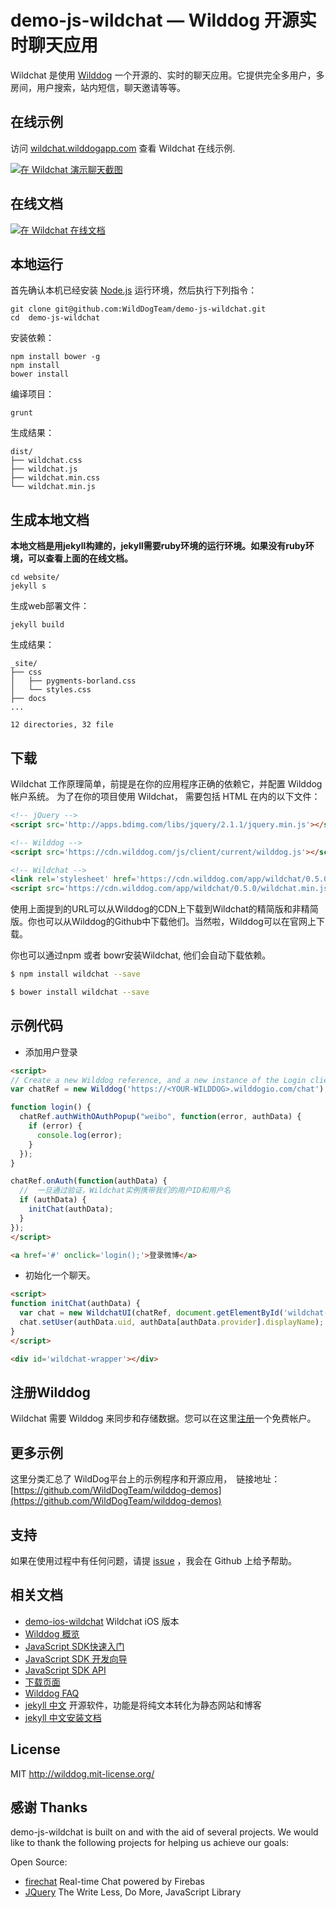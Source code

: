 # demo-js-wildchat — Wilddog 开源实时聊天应用

Wildchat 是使用 [Wilddog](https://www.wilddog.com/) 一个开源的、实时的聊天应用。它提供完全多用户，多房间，用户搜索，站内短信，聊天邀请等等。

## 在线示例

访问 [wildchat.wilddogapp.com](http://wildchat.wilddogapp.com/)  查看 Wildchat 在线示例.

[![ 在 Wildchat 演示聊天截图](screenshot.png)](http://wildchat.wilddogapp.com/)

## 在线文档

[![ 在 Wildchat 在线文档](docs.png)](http://wildchat.wilddogapp.com/docs/)

## 本地运行
首先确认本机已经安装 [Node.js](http://nodejs.org/) 运行环境，然后执行下列指令：

```
git clone git@github.com:WildDogTeam/demo-js-wildchat.git
cd  demo-js-wildchat
```

安装依赖：

```
npm install bower -g
npm install
bower install
```

编译项目：

```
grunt
```

生成结果：

```
dist/
├── wildchat.css
├── wildchat.js
├── wildchat.min.css
└── wildchat.min.js
```

## 生成本地文档
**本地文档是用jekyll构建的，jekyll需要ruby环境的运行环境。如果没有ruby环境，可以查看上面的在线文档。**

```
cd website/
jekyll s
```

生成web部署文件：

```
jekyll build
```

生成结果：

```
_site/
├── css
│   ├── pygments-borland.css
│   └── styles.css
├── docs
...

12 directories, 32 file
```

## 下载

Wildchat 工作原理简单，前提是在你的应用程序正确的依赖它，并配置 Wilddog 帐户系统。
为了在你的项目使用 Wildchat， 需要包括 HTML 在内的以下文件：

```HTML
<!-- jQuery -->
<script src='http://apps.bdimg.com/libs/jquery/2.1.1/jquery.min.js'></script>

<!-- Wilddog -->
<script src='https://cdn.wilddog.com/js/client/current/wilddog.js'></script>

<!-- Wildchat -->
<link rel='stylesheet' href='https://cdn.wilddog.com/app/wildchat/0.5.0/wildchat.min.css' />
<script src='https://cdn.wilddog.com/app/wildchat/0.5.0/wildchat.min.js'></script>
```

使用上面提到的URL可以从Wilddog的CDN上下载到Wildchat的精简版和非精简版。你也可以从Wilddog的Github中下载他们。当然啦，Wilddog可以在官网上下载。


你也可以通过npm 或者 bowr安装Wildchat, 他们会自动下载依赖。

```bash
$ npm install wildchat --save
```

```bash
$ bower install wildchat --save
```
## 示例代码

- 添加用户登录

```HTML
<script>
// Create a new Wilddog reference, and a new instance of the Login client
var chatRef = new Wilddog('https://<YOUR-WILDDOG>.wilddogio.com/chat');

function login() {
  chatRef.authWithOAuthPopup("weibo", function(error, authData) {
    if (error) {
      console.log(error);
    }
  });
}

chatRef.onAuth(function(authData) {
  //  一旦通过验证，Wildchat实例携带我们的用户ID和用户名
  if (authData) {
    initChat(authData);
  }
});
</script>

<a href='#' onclick='login();'>登录微博</a>
```
    
- 初始化一个聊天。

```HTML
<script>
function initChat(authData) {
  var chat = new WildchatUI(chatRef, document.getElementById('wildchat-wrapper'));
  chat.setUser(authData.uid, authData[authData.provider].displayName);
}
</script>

<div id='wildchat-wrapper'></div>
```

## 注册Wilddog

Wildchat 需要 Wilddog 来同步和存储数据。您可以在这里[注册](https://www.wilddog.com/my-account/signup)一个免费帐户。

## 更多示例

这里分类汇总了 WildDog平台上的示例程序和开源应用，　链接地址：[https://github.com/WildDogTeam/wilddog-demos](https://github.com/WildDogTeam/wilddog-demos)

## 支持
如果在使用过程中有任何问题，请提 [issue](https://github.com/WildDogTeam/demo-js-wildchat/issues) ，我会在 Github 上给予帮助。

## 相关文档

* [demo-ios-wildchat](https://github.com/WildDogTeam/demo-ios-wildchat) Wildchat iOS 版本
* [Wilddog 概览](https://z.wilddog.com/overview/introduction)
* [JavaScript SDK快速入门](https://z.wilddog.com/web/quickstart)
* [JavaScript SDK 开发向导](https://z.wilddog.com/web/quickstart)
* [JavaScript SDK API](https://z.wilddog.com/web/api)
* [下载页面](https://www.wilddog.com/download/)
* [Wilddog FAQ](https://z.wilddog.com/faq/qa)
* [jekyll 中文](http://jekyll.bootcss.com/docs/home/) 开源软件，功能是将纯文本转化为静态网站和博客
* [jekyll 中文安装文档](http://jekyll.bootcss.com/docs/installation/)

## License
MIT
http://wilddog.mit-license.org/

## 感谢 Thanks

demo-js-wildchat is built on and with the aid of several  projects. We would like to thank the following projects for helping us achieve our goals:

Open Source:

* [firechat](https://github.com/firebase/firechat) Real-time Chat powered by Firebas
* [JQuery](http://jquery.com) The Write Less, Do More, JavaScript Library

